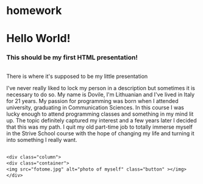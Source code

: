 # homework
 <!DOCTYPE html>
<html lang="en">
<head>
    <meta charset="UTF-8">
    <meta http-equiv="X-UA-Compatible" content="IE=edge">
    <meta name="viewport" content="width=device-width, initial-scale=1.0">
    <title>Dovile Tumaite Presentaion</title>
    <link href="presentation.css" rel="stylesheet">
</head>
<body>
    <div class="header">
    <h1>Hello World!</h1> 
     <h3>This should be my first HTML presentation!</h3>
    </div>
    <div class="row">
    <div class="column">
    <p>There is where it's supposed to be my little presentation</p>
    <p>I've never really liked to lock my person in a description but sometimes it is necessary to do so. 
        My name is Dovile, I'm Lithuanian and I've lived in Italy for 21 years. My passion for programming was born when I attended university, graduating in Communication Sciences. 
        In this course I was lucky enough to attend programming classes and something in my mind lit up. The topic definitely captured my interest and a few years later I decided that this was my path. 
        I quit my old part-time job to totally immerse myself in the Strive School course with the hope of changing my life and turning it into something I really want.</p>
    </div>

    <div class="column">
    <div class="container">
    <img src="fotome.jpg" alt="photo of myself" class="button" ></img>
    </div>
</div>
</div>
</body>
</html>

